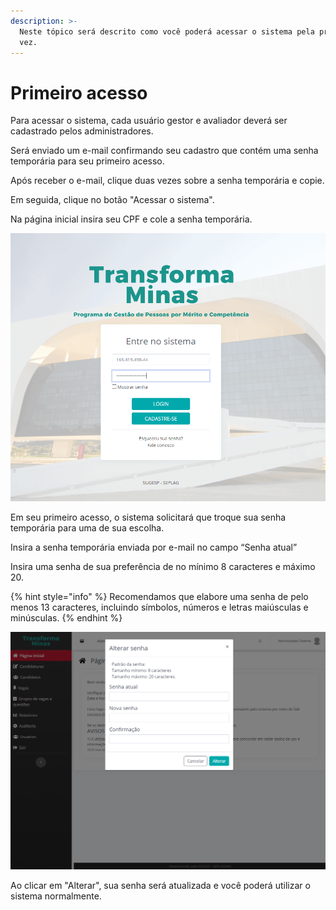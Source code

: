 ```yaml
---
description: >-
  Neste tópico será descrito como você poderá acessar o sistema pela primeira
  vez.
---
```


# Primeiro acesso

Para acessar o sistema, cada usuário gestor e avaliador deverá ser cadastrado pelos administradores.

Será enviado um e-mail confirmando seu cadastro que contém uma senha temporária para seu primeiro acesso.

Após receber o e-mail, clique duas vezes sobre a senha temporária e copie.&#x20;

Em seguida, clique no botão "Acessar o sistema".

Na página inicial insira seu CPF e cole a senha temporária.&#x20;

![](<.gitbook/assets/image (35).png>)

Em seu primeiro acesso, o sistema solicitará que troque sua senha temporária para uma de sua escolha.&#x20;

Insira a senha temporária enviada por e-mail no campo “Senha atual”

Insira uma senha de sua preferência de no mínimo 8 caracteres e máximo 20.

{% hint style="info" %}
Recomendamos que elabore uma senha de pelo menos 13 caracteres, incluindo símbolos, números e letras maiúsculas e minúsculas.
{% endhint %}

![](<.gitbook/assets/image (2).png>)

Ao clicar em "Alterar", sua senha será atualizada e você poderá utilizar o sistema normalmente.
